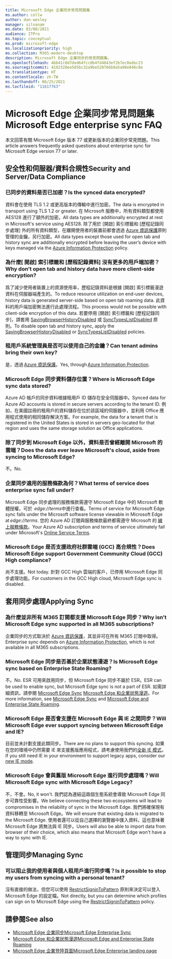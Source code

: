 ```yaml
---
title: Microsoft Edge 企業同步常見問題集
ms.author: collw
author: dan-wesley
manager: silvanam
ms.date: 03/08/2021
audience: ITPro
ms.topic: conceptual
ms.prod: microsoft-edge
ms.localizationpriority: high
ms.collection: M365-modern-desktop
description: Microsoft Edge 企業同步的常見問題集。
ms.openlocfilehash: 4bb41c8d7ded64fcc0b4fd4843ef2b7ec0adec23
ms.sourcegitcommit: 4192328ee585bc32a9be528766b8a5a98e046c8e
ms.translationtype: HT
ms.contentlocale: zh-TW
ms.lasthandoff: 06/25/2021
ms.locfileid: "11617763"
---
```

# <a name="microsoft-edge-enterprise-sync-faq"></a><span data-ttu-id="6fea0-103">Microsoft Edge 企業同步常見問題集</span><span class="sxs-lookup"><span data-stu-id="6fea0-103">Microsoft Edge enterprise sync FAQ</span></span>

<span data-ttu-id="6fea0-104">本文回答有關 Microsoft Edge 版本 77 或更新版本的企業同步常見問題。</span><span class="sxs-lookup"><span data-stu-id="6fea0-104">This article answers frequently asked questions about enterprise sync for Microsoft Edge version 77 or later.</span></span>

## <a name="security-and-serverdata-compliance"></a><span data-ttu-id="6fea0-105">安全性和伺服器/資料合規性</span><span class="sxs-lookup"><span data-stu-id="6fea0-105">Security and Server/Data Compliance</span></span>

### <a name="is-the-synced-data-encrypted"></a><span data-ttu-id="6fea0-106">已同步的資料是否已加密？</span><span class="sxs-lookup"><span data-stu-id="6fea0-106">Is the synced data encrypted?</span></span>

<span data-ttu-id="6fea0-107">資料會在使用 TLS 1.2 或更高版本的傳輸中進行加密。</span><span class="sxs-lookup"><span data-stu-id="6fea0-107">The data is encrypted in transport using TLS 1.2 or greater.</span></span> <span data-ttu-id="6fea0-108">在 Microsoft 服務中，所有資料類型都使用 AES128 進行了額外的加密。</span><span class="sxs-lookup"><span data-stu-id="6fea0-108">All data types are additionally encrypted at rest in Microsoft's service using AES128.</span></span> <span data-ttu-id="6fea0-109">除了用於 [開啟] 索引標籤和 [歷程記錄同步處理] 外的所有資料類型，在離開使用者的裝置前都會透過 [Azure 資訊保護](./microsoft-edge-policies.md#restrictsignintopattern)原則管理的金鑰，另行加密。</span><span class="sxs-lookup"><span data-stu-id="6fea0-109">All data types except those used for open tab and history sync are additionally encrypted before leaving the user’s device with keys managed via the [Azure Information Protection](./microsoft-edge-policies.md#restrictsignintopattern) policy.</span></span>

### <a name="why-dont-open-tab-and-history-data-have-more-client-side-encryption"></a><span data-ttu-id="6fea0-110">為什麼[ 開啟] 索引標籤和 [歷程記錄資料] 沒有更多的用戶端加密？</span><span class="sxs-lookup"><span data-stu-id="6fea0-110">Why don’t open tab and history data have more client-side encryption?</span></span>

<span data-ttu-id="6fea0-111">爲了減少使用者裝置上的資源使用率，歷程記錄資料是根據 [開啟] 索引標籤漫遊資料在伺服器端產生的。</span><span class="sxs-lookup"><span data-stu-id="6fea0-111">To reduce resource utilization on end-user devices, history data is generated server-side based on open tab roaming data.</span></span> <span data-ttu-id="6fea0-112">此資料的用戶端加密無法進行此處理流程。</span><span class="sxs-lookup"><span data-stu-id="6fea0-112">This process would not be possible with client-side encryption of this data.</span></span> <span data-ttu-id="6fea0-113">若要停用 [開啟] 索引標籤和 [歷程記錄同步]，請套用 [SavingBrowserHistoryDisabled](./microsoft-edge-policies.md#savingbrowserhistorydisabled) 或 [SyncTypesListDisabled](./microsoft-edge-policies.md#synctypeslistdisabled) 原則。</span><span class="sxs-lookup"><span data-stu-id="6fea0-113">To disable open tab and history sync, apply the [SavingBrowserHistoryDisabled](./microsoft-edge-policies.md#savingbrowserhistorydisabled) or [SyncTypesListDisabled](./microsoft-edge-policies.md#synctypeslistdisabled) policies.</span></span>

### <a name="can-tenant-admins-bring-their-own-key"></a><span data-ttu-id="6fea0-114">租用戶系統管理員是否可以使用自己的金鑰？</span><span class="sxs-lookup"><span data-stu-id="6fea0-114">Can tenant admins bring their own key?</span></span>

<span data-ttu-id="6fea0-115">是，透過 [Azure 資訊保護](https://azure.microsoft.com/services/information-protection/)。</span><span class="sxs-lookup"><span data-stu-id="6fea0-115">Yes, through [Azure Information Protection](https://azure.microsoft.com/services/information-protection/).</span></span>

### <a name="where-is-microsoft-edge-sync-data-stored"></a><span data-ttu-id="6fea0-116">Microsoft Edge 同步資料儲存位置？</span><span class="sxs-lookup"><span data-stu-id="6fea0-116">Where is Microsoft Edge sync data stored?</span></span>

<span data-ttu-id="6fea0-117">Azure AD 帳戶的同步資料根據租用戶 ID 儲存在安全伺服器中。</span><span class="sxs-lookup"><span data-stu-id="6fea0-117">Synced data for Azure AD accounts is stored in secure servers according to the tenant ID.</span></span> <span data-ttu-id="6fea0-118">例如，在美國註冊的租用戶的資料儲存在位於該區域的伺服器中，並利用 Office 應用程式使用的相同儲存解決方案。</span><span class="sxs-lookup"><span data-stu-id="6fea0-118">For example, the data for a tenant that is registered in the United States is stored in servers geo-located for that region and uses the same storage solution as Office applications.</span></span>

### <a name="does-the-data-ever-leave-microsofts-cloud-aside-from-syncing-to-microsoft-edge"></a><span data-ttu-id="6fea0-119">除了同步到 Microsoft Edge 以外，資料是否曾經離開 Microsoft 的雲端？</span><span class="sxs-lookup"><span data-stu-id="6fea0-119">Does the data ever leave Microsoft's cloud, aside from syncing to Microsoft Edge?</span></span>

<span data-ttu-id="6fea0-120">不。</span><span class="sxs-lookup"><span data-stu-id="6fea0-120">No.</span></span>

### <a name="what-terms-of-service-does-enterprise-sync-fall-under"></a><span data-ttu-id="6fea0-121">企業同步適用的服務條款為何？</span><span class="sxs-lookup"><span data-stu-id="6fea0-121">What terms of service does enterprise sync fall under?</span></span>

<span data-ttu-id="6fea0-122">Microsoft Edge 同步處理的服務條款需遵守 Microsoft Edge 中的 Microsoft 軟體授權，可於  *edge://terms*中進行查看。</span><span class="sxs-lookup"><span data-stu-id="6fea0-122">Terms of service for Microsoft Edge sync falls under the Microsoft software license viewable in Microsoft Edge at *edge://terms*.</span></span> <span data-ttu-id="6fea0-123">您的 Azure AD 訂閱與服務條款最終都需遵守 Microsoft 的 [線上服務條款](https://www.microsoft.com/licensing/product-licensing/products)。</span><span class="sxs-lookup"><span data-stu-id="6fea0-123">Your Azure AD subscription and terms of service ultimately fall under Microsoft's [Online Service Terms](https://www.microsoft.com/licensing/product-licensing/products).</span></span>

### <a name="does-microsoft-edge-support-government-community-cloud-gcc-high-compliance"></a><span data-ttu-id="6fea0-124">Microsoft Edge 是否支援政府社群雲端 (GCC) 高合規性？</span><span class="sxs-lookup"><span data-stu-id="6fea0-124">Does Microsoft Edge support Government Community Cloud (GCC) High compliance?</span></span>

<span data-ttu-id="6fea0-125">尚不支援。</span><span class="sxs-lookup"><span data-stu-id="6fea0-125">Not today.</span></span> <span data-ttu-id="6fea0-126">針對 GCC High 雲端的客戶，已停用 Microsoft Edge 同步處理功能。</span><span class="sxs-lookup"><span data-stu-id="6fea0-126">For customers in the GCC High cloud, Microsoft Edge sync is disabled.</span></span>

## <a name="applying-sync"></a><span data-ttu-id="6fea0-127">套用同步處理</span><span class="sxs-lookup"><span data-stu-id="6fea0-127">Applying Sync</span></span>

### <a name="why-isnt-microsoft-edge-sync-supported-in-all-m365-subscriptions"></a><span data-ttu-id="6fea0-128">為什麼並非所有 M365 訂閱都支援 Microsoft Edge 同步？</span><span class="sxs-lookup"><span data-stu-id="6fea0-128">Why isn’t Microsoft Edge sync supported in all M365 subscriptions?</span></span>

<span data-ttu-id="6fea0-129">企業同步的方式取決於 [Azure 資訊保護](https://azure.microsoft.com/services/information-protection/)，其並非可在所有 M365 訂閱中取得。</span><span class="sxs-lookup"><span data-stu-id="6fea0-129">Enterprise sync depends on [Azure Information Protection](https://azure.microsoft.com/services/information-protection/), which is not available in all M365 subscriptions.</span></span>

### <a name="is-microsoft-edge-sync-based-on-enterprise-state-roaming"></a><span data-ttu-id="6fea0-130">Microsoft Edge 同步是否基於企業狀態漫遊？</span><span class="sxs-lookup"><span data-stu-id="6fea0-130">Is Microsoft Edge sync based on Enterprise State Roaming?</span></span>

<span data-ttu-id="6fea0-131">不。</span><span class="sxs-lookup"><span data-stu-id="6fea0-131">No.</span></span> <span data-ttu-id="6fea0-132">ESR 可用來啟用同步，但 Microsoft Edge 同步不屬於 ESR。</span><span class="sxs-lookup"><span data-stu-id="6fea0-132">ESR can be used to enable sync, but Microsoft Edge sync is not a part of ESR.</span></span> <span data-ttu-id="6fea0-133">如需詳細資訊，請參閱 [Microsoft Edge Sync](/DeployEdge/microsoft-edge-enterprise-sync) [Microsoft Edge 和企業狀態漫遊](/DeployEdge/microsoft-edge-enterprise-state-roaming)。</span><span class="sxs-lookup"><span data-stu-id="6fea0-133">For more information, see [Microsoft Edge Sync](/DeployEdge/microsoft-edge-enterprise-sync) and [Microsoft Edge and Enterprise State Roaming](/DeployEdge/microsoft-edge-enterprise-state-roaming).</span></span>

### <a name="will-microsoft-edge-ever-support-syncing-between-microsoft-edge-and-ie"></a><span data-ttu-id="6fea0-134">Microsoft Edge 是否會支援在 Microsoft Edge 與 IE 之間同步？</span><span class="sxs-lookup"><span data-stu-id="6fea0-134">Will Microsoft Edge ever support syncing between Microsoft Edge and IE?</span></span>

<span data-ttu-id="6fea0-135">目前並未計劃支援此類同步。</span><span class="sxs-lookup"><span data-stu-id="6fea0-135">There are no plans to support this syncing.</span></span> <span data-ttu-id="6fea0-136">如果在您的環境中仍然需要 IE 來支援舊版應用程式，請考慮使用我們的[全新 IE 模式](./edge-ie-mode.md)。</span><span class="sxs-lookup"><span data-stu-id="6fea0-136">If you still need IE in your environment to support legacy apps, consider our [new IE mode](./edge-ie-mode.md).</span></span>

### <a name="will-microsoft-edge-sync-with-microsoft-edge-legacy"></a><span data-ttu-id="6fea0-137">Microsoft Edge 會與舊版 Microsoft Edge 進行同步處理嗎？</span><span class="sxs-lookup"><span data-stu-id="6fea0-137">Will Microsoft Edge sync with Microsoft Edge Legacy?</span></span>

<span data-ttu-id="6fea0-138">不，不會。</span><span class="sxs-lookup"><span data-stu-id="6fea0-138">No, it won't.</span></span> <span data-ttu-id="6fea0-139">我們認為連結這兩個生態系統會導致 Microsoft Edge 同步可靠性受影響。</span><span class="sxs-lookup"><span data-stu-id="6fea0-139">We believe connecting these two ecosystems will lead to compromises in the reliability of sync in the Microsoft Edge.</span></span> <span data-ttu-id="6fea0-140">我們將確保現有資料移轉至 Microsoft Edge。</span><span class="sxs-lookup"><span data-stu-id="6fea0-140">We will ensure that existing data is migrated to the Microsoft Edge.</span></span> <span data-ttu-id="6fea0-141">使用者還可以從自己選擇的瀏覽器中匯入資料，這也意味著 Microsoft Edge 將無法與 IE 同步。</span><span class="sxs-lookup"><span data-stu-id="6fea0-141">Users will also be able to import data from browser of their choice, which also means that Microsoft Edge won't have a way to sync with IE.</span></span>

## <a name="managing-sync"></a><span data-ttu-id="6fea0-142">管理同步</span><span class="sxs-lookup"><span data-stu-id="6fea0-142">Managing Sync</span></span>

### <a name="is-it-possible-to-stop-my-users-from-syncing-with-a-personal-tenant"></a><span data-ttu-id="6fea0-143">可以阻止我的使用者與個人租用戶進行同步嗎？</span><span class="sxs-lookup"><span data-stu-id="6fea0-143">Is it possible to stop my users from syncing with a personal tenant?</span></span>

<span data-ttu-id="6fea0-144">沒有直接的做法，但您可以使用 [RestrictSigninToPattern](./microsoft-edge-policies.md#restrictsignintopattern) 原則來決定可以登入 Microsoft Edge 的設定檔。</span><span class="sxs-lookup"><span data-stu-id="6fea0-144">Not directly, but you can determine which profiles can sign on to Microsoft Edge using the [RestrictSigninToPattern](./microsoft-edge-policies.md#restrictsignintopattern) policy.</span></span>

## <a name="see-also"></a><span data-ttu-id="6fea0-145">請參閱</span><span class="sxs-lookup"><span data-stu-id="6fea0-145">See also</span></span>

- [<span data-ttu-id="6fea0-146">Microsoft Edge 企業同步</span><span class="sxs-lookup"><span data-stu-id="6fea0-146">Microsoft Edge Enterprise Sync</span></span>](microsoft-edge-enterprise-sync.md)
- [<span data-ttu-id="6fea0-147">Microsoft Edge 和企業狀態漫遊</span><span class="sxs-lookup"><span data-stu-id="6fea0-147">Microsoft Edge and Enterprise State Roaming</span></span>](microsoft-edge-enterprise-state-roaming.md)
- [<span data-ttu-id="6fea0-148">Microsoft Edge 企業登陸頁面</span><span class="sxs-lookup"><span data-stu-id="6fea0-148">Microsoft Edge Enterprise landing page</span></span>](https://aka.ms/EdgeEnterprise)